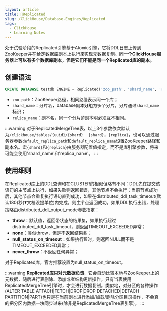 ```yaml
---
layout: article
title: 🧪Replicated
slug: /ClickHouse/Database-Engines/Replicated
tags:
  - ClickHouse
  - Learning Notes
---
```


处于试验阶段的Replicated引擎基于Atomic引擎，它将DDL日志上传到ZooKeeper并在给定数据库副本上执行来实现元数据复制。**同一个ClickHouse服务器上可以有多个数据库副本，但是它们不能是同一个Replicated库的副本。**

## 创建语法

```sql
CREATE DATABASE testdb ENGINE = Replicated('zoo_path', 'shard_name', 'replica_name') [SETTINGS ...]
```

- `zoo_path`：ZooKeeper路径，相同路径表示同一个库；
- `shard_name`：分片名，database副本**分组**为多个分片，分片通过`shard_name`标识；
- `relica_name`：副本名，同一个分片的副本明必须互不相同。

:::warning
对于ReplicatedMergeTree表，以上3个参数依次默认为`/clickhouse/tables/{uuid}/{shard}`， `{shard}`，`{replica}`，也可以通过服务器参数`default_replica_path`和`default_replica_name`设置ZooKeeper路径和副本名。宏`{shard}`和`{replica}`由服务器配置值指定，而不是库引擎参数，将来可能会使用'shard_name'和'replica_name'。
:::

## 使用细则

在Replicated库上的DDL查询和在CLUSTER的相似但略有不同：DDL先在提交该语句的主节点上执行，如果失败则返回错误，其他节点不会执行；当前节点成功后，其他节点会重复执行语句直到成功，如果在distributed_ddl_task_timeout(默认180)秒(:question:文档没提单位)内完成，则主节点返回成功。如果DDL执行出错，处理策略由distributed_ddl_output_mode参数指定：

- **throw**：默认值，返回带状态的结果集，如果执行超过distributed_ddl_task_timeout，则返回TIMEOUT_EXCEEDED异常；
- **none**：类似throw，但是不返回结果集；
- **null_status_on_timeout**：如果执行超时，则返回NULL而不是TIMEOUT_EXCEEDED异常；
- **never_throw**：不返回任何异常；

对于Replicated库，官方推荐设置为null_status_on_timeout。

:::warning
**Replicated库只对元数据负责**，它会自动比较本地与ZooKeeper上的元数据，随后进行表删除、添加或者结构更新操作。只有当表使用ReplicatedMergeTree引擎时，才会进行数据复制。类似地，对分区的各种操作(ALTER TABLE ATTACH|FETCH|DROP|DROP DETACHED|DETACH PARTITION|PART)也只是在当前副本进行添加/加载/删除分区目录操作，不会真的把分区内数据一块同步过来(除非是ReplicatedMergeTree表引擎)。
:::
